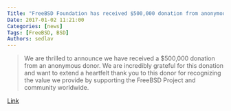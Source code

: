 ```yaml
---
Title: "FreeBSD Foundation has received $500,000 donation from anonymous donor!"
Date: 2017-01-02 11:21:00
Categories: [news]
Tags: [FreeBSD, BSD]
Authors: sedlav
---
```


> We are thrilled to announce we have received a $500,000 donation from an anonymous donor. We are incredibly grateful for this donation and want to extend a heartfelt thank you to this donor for recognizing the value we provide by supporting the FreeBSD Project and community worldwide.

[Link](https://www.freebsdfoundation.org/blog/freebsd-foundation-announces-new-uranium-level-donation/)
